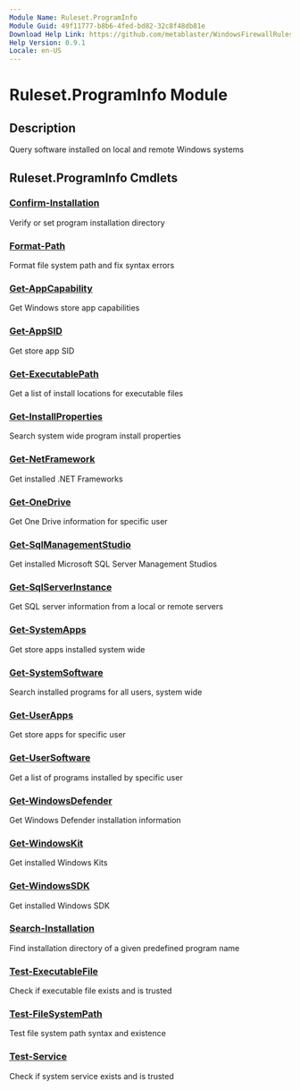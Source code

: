 ```yaml
---
Module Name: Ruleset.ProgramInfo
Module Guid: 49f11777-b8b6-4fed-bd82-32c8f48db81e
Download Help Link: https://github.com/metablaster/WindowsFirewallRuleset/tree/master/Config/HelpContent/0.9.1
Help Version: 0.9.1
Locale: en-US
---
```


# Ruleset.ProgramInfo Module

## Description

Query software installed on local and remote Windows systems

## Ruleset.ProgramInfo Cmdlets

### [Confirm-Installation](Confirm-Installation.md)

Verify or set program installation directory

### [Format-Path](Format-Path.md)

Format file system path and fix syntax errors

### [Get-AppCapability](Get-AppCapability.md)

Get Windows store app capabilities

### [Get-AppSID](Get-AppSID.md)

Get store app SID

### [Get-ExecutablePath](Get-ExecutablePath.md)

Get a list of install locations for executable files

### [Get-InstallProperties](Get-InstallProperties.md)

Search system wide program install properties

### [Get-NetFramework](Get-NetFramework.md)

Get installed .NET Frameworks

### [Get-OneDrive](Get-OneDrive.md)

Get One Drive information for specific user

### [Get-SqlManagementStudio](Get-SqlManagementStudio.md)

Get installed Microsoft SQL Server Management Studios

### [Get-SqlServerInstance](Get-SqlServerInstance.md)

Get SQL server information from a local or remote servers

### [Get-SystemApps](Get-SystemApps.md)

Get store apps installed system wide

### [Get-SystemSoftware](Get-SystemSoftware.md)

Search installed programs for all users, system wide

### [Get-UserApps](Get-UserApps.md)

Get store apps for specific user

### [Get-UserSoftware](Get-UserSoftware.md)

Get a list of programs installed by specific user

### [Get-WindowsDefender](Get-WindowsDefender.md)

Get Windows Defender installation information

### [Get-WindowsKit](Get-WindowsKit.md)

Get installed Windows Kits

### [Get-WindowsSDK](Get-WindowsSDK.md)

Get installed Windows SDK

### [Search-Installation](Search-Installation.md)

Find installation directory of a given predefined program name

### [Test-ExecutableFile](Test-ExecutableFile.md)

Check if executable file exists and is trusted

### [Test-FileSystemPath](Test-FileSystemPath.md)

Test file system path syntax and existence

### [Test-Service](Test-Service.md)

Check if system service exists and is trusted
